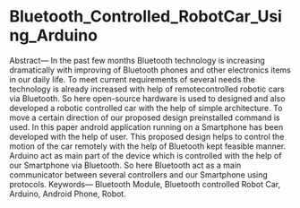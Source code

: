 # Bluetooth_Controlled_RobotCar_Using_Arduino
Abstract— In the past few months Bluetooth technology is
increasing dramatically with improving of Bluetooth
phones and other electronics items in our daily life. To
meet current requirements of several needs the
technology is already increased with help of remotecontrolled robotic cars via Bluetooth. So here open-source
hardware is used to designed and also developed a robotic
controlled car with the help of simple architecture. To
move a certain direction of our proposed design preinstalled command is used. In this paper android
application running on a Smartphone has been developed
with the help of user. This proposed design helps to
control the motion of the car remotely with the help of
Bluetooth kept feasible manner. Arduino act as main part
of the device which is controlled with the help of our
Smartphone via Bluetooth. So here Bluetooth act as a
main communicator between several controllers and our
Smartphone using protocols.
Keywords— Bluetooth Module, Bluetooth controlled Robot
Car, Arduino, Android Phone, Robot.
